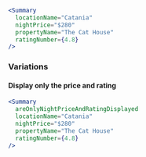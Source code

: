 ```jsx
<Summary
  locationName="Catania"
  nightPrice="$280"
  propertyName="The Cat House"
  ratingNumber={4.8}
/>
```

### Variations

#### Display only the price and rating

```jsx
<Summary
  areOnlyNightPriceAndRatingDisplayed
  locationName="Catania"
  nightPrice="$280"
  propertyName="The Cat House"
  ratingNumber={4.8}
/>
```
